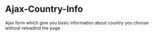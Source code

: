 # Ajax-Country-Info
Ajax form which give you basic information about country you choose without reloadind the page
